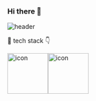 ### Hi there 👋

<!--
**mayo516/mayo516** is a ✨ _special_ ✨ repository because its `README.md` (this file) appears on your GitHub profile.

Here are some ideas to get you started:

- 🔭 I’m currently working on ...
- 🌱 I’m currently learning ...
- 👯 I’m looking to collaborate on ...
- 🤔 I’m looking for help with ...
- 💬 Ask me about ...
- 📫 How to reach me: ...
- 😄 Pronouns: ...
- ⚡ Fun fact: ...
-->

![header](https://capsule-render.vercel.app/api?type=waving&text=%20Hello!&fontColor=ffffff%20&height=300&fontSize=100&color=auto)

🤖 tech stack 👇

<div style="display: flex; align-items: flex-start;"><img src="https://techstack-generator.vercel.app/js-icon.svg" alt="icon" width="92" height="92" /><img src="https://techstack-generator.vercel.app/github-icon.svg" alt="icon" width="92" height="92" /></div>
